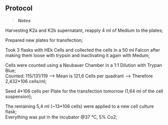 ﻿---
aimtask: Harvesting K2a and K2b supernatant  
protocol: "-"
date: 2019-10-01  
participants: Eva Neugebauer, Leon Altmann
---    
## Protocol  
> _**Notes**_

  

Harvesting K2a and K2b supernatant, reapply 4 ml of Medium to the plates;

  

Prepared new plates for transfection;

Took 3 flasks with HEk Cells and collected the cells in a 50 ml Falcon after making them loose with trypsin and inactivating it again with Medum;

Cells were counted using a Neubauer Chamber in a 1:1 Dilution with Trypan Blue;  
Counted: 115/131/119 --> Mean is 121,6 Cells per quadrant --> Therefore 2,432*106  cells/ml;

Seed 4*106 cells per Plate for the transfection tomorrow (1,64 ml of the cell suspension);

The remaining 5,4 ml (~13*106  cells) were applied to a new cell culture flask;  
Everything was put in the incubator @37 °C, 5% Co2;
